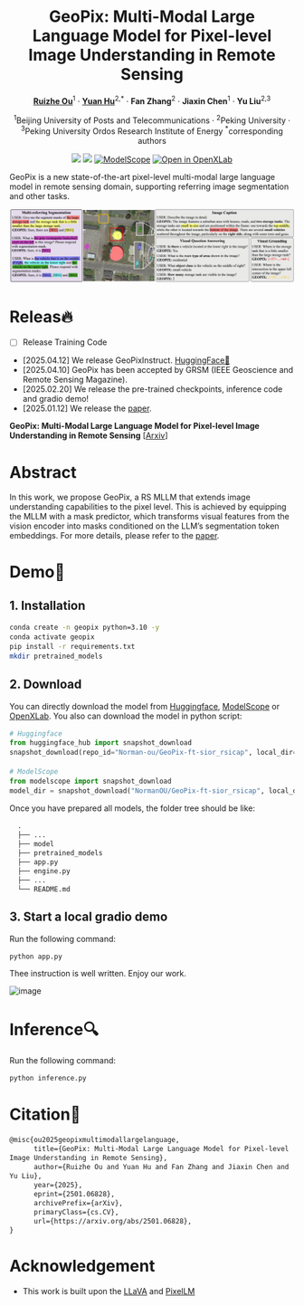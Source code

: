 <div align="center">
<h1>GeoPix: Multi-Modal Large Language Model for Pixel-level Image Understanding in Remote Sensing</h1>

[**Ruizhe Ou**](https://github.com/Norman-Ou)<sup>1</sup> · [**Yuan Hu**](https://github.com/Lavender105)<sup>2,*</sup> · **Fan Zhang**<sup>2</sup> · **Jiaxin Chen**<sup>1</sup> · **Yu Liu**<sup>2,3</sup>

<sup>1</sup>Beijing University of Posts and Telecommunications · <sup>2</sup>Peking University · <sup>3</sup>Peking University Ordos Research Institute of Energy <sup>*</sup>corresponding authors

<a href='https://arxiv.org/abs/2501.06828'><img src='https://img.shields.io/badge/arXiv-2501.06828-b31b1b.svg'></a>
<a href='https://huggingface.co/Norman-ou/GeoPix-ft-sior_rsicap'><img src='https://img.shields.io/badge/%F0%9F%A4%97%20Hugging%20Face-models-blue'></a>
[![ModelScope](https://img.shields.io/badge/ModelScope-models-blue)](https://www.modelscope.com/models/NormanOU/GeoPix-ft-sior_rsicap)
[![Open in OpenXLab](https://cdn-static.openxlab.org.cn/header/openxlab_models.svg)](https://openxlab.org.cn/models/detail/NormanOU/GeoPix-ft-sior_rsicap)

</div>

GeoPix is a new state-of-the-art pixel-level multi-modal large language model in remote sensing domain, supporting referring image segmentation and other tasks.

<img src="./assets/multitask.jpg"/>

# Releas🔥

- [ ] Release Training Code
    
- [2025.04.12] We release GeoPixInstruct. [HuggingFace🤗]([Norman-ou/GeoPixInstruct](https://huggingface.co/datasets/Norman-ou/GeoPixInstruct))
- [2025.04.10] GeoPix has been accepted by GRSM (IEEE Geoscience and Remote Sensing Magazine).
- [2025.02.20] We release the pre-trained checkpoints, inference code and gradio demo!
- [2025.01.12] We release the [paper](https://arxiv.org/pdf/2501.06828).

**GeoPix: Multi-Modal Large Language Model for Pixel-level Image Understanding in Remote Sensing** [[Arxiv](https://arxiv.org/pdf/2501.06828)]

# Abstract

In this work, we propose GeoPix, a RS MLLM that extends image understanding capabilities to the pixel level. This is achieved by equipping the MLLM with a mask predictor, which transforms visual features from the vision encoder into masks conditioned on the LLM’s segmentation token embeddings. For more details, please refer to the [paper](https://arxiv.org/pdf/2501.06828).

# Demo🚀

## 1. Installation

```sh
conda create -n geopix python=3.10 -y
conda activate geopix
pip install -r requirements.txt
mkdir pretrained_models
```

## 2. Download

You can directly download the model from [Huggingface](https://huggingface.co/InstantX/InstantID), [ModelScope](https://www.modelscope.cn/models/NormanOU/GeoPix-ft-sior_rsicap) or [OpenXLab](https://openxlab.org.cn/models/detail/NormanOU/GeoPix-ft-sior_rsicap). You also can download the model in python script:

```python
# Huggingface
from huggingface_hub import snapshot_download
snapshot_download(repo_id="Norman-ou/GeoPix-ft-sior_rsicap", local_dir="./pretrained_models")

# ModelScope
from modelscope import snapshot_download
model_dir = snapshot_download("NormanOU/GeoPix-ft-sior_rsicap", local_dir="./pretrained_models")
```

Once you have prepared all models, the folder tree should be like:

```
  .
  ├── ...
  ├── model
  ├── pretrained_models
  ├── app.py
  ├── engine.py
  ├── ...
  └── README.md
```

## 3. Start a local gradio demo

Run the following command:

```sh
python app.py
```

Thee instruction is well written. Enjoy our work.


<img width="1002" alt="image" src="https://github.com/user-attachments/assets/59a62b74-3819-4963-bade-d5e68c5053bf" />


# Inference🔍
Run the following command:

```sh
python inference.py
```

# Citation📑

```
@misc{ou2025geopixmultimodallargelanguage,
      title={GeoPix: Multi-Modal Large Language Model for Pixel-level Image Understanding in Remote Sensing}, 
      author={Ruizhe Ou and Yuan Hu and Fan Zhang and Jiaxin Chen and Yu Liu},
      year={2025},
      eprint={2501.06828},
      archivePrefix={arXiv},
      primaryClass={cs.CV},
      url={https://arxiv.org/abs/2501.06828}, 
}
```

# Acknowledgement

- This work is built upon the [LLaVA](https://github.com/haotian-liu/LLaVA) and [PixelLM](https://pixellm.github.io/)







